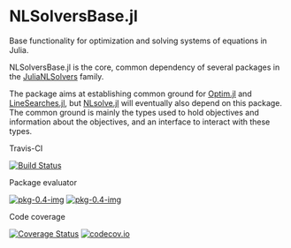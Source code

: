 NLSolversBase.jl
========

Base functionality for optimization and solving systems of equations in Julia.

NLSolversBase.jl is the core, common dependency of several packages in the [JuliaNLSolvers](https://julianlsolvers.github.io) family.

The package aims at establishing common ground for [Optim.jl](https://github.com/JuliaNLSolvers/Optim.jl) and [LineSearches.jl](https://github.com/JuliaNLSolvers/LineSearches.jl), but [NLsolve.jl](https://github.com/JuliaNLSolvers/NLsolve.jl) will eventually also depend on this package. The common ground is mainly the types used to hold objectives and information about the objectives, and an interface to interact with these types.

Travis-CI

[![Build Status](https://travis-ci.org/JuliaNLSolvers/NLSolversBase.jl.svg?branch=master)](https://travis-ci.org/JuliaNLSolvers/NLSolversBase.jl)

Package evaluator

[![pkg-0.4-img](http://pkg.julialang.org/badges/NLSolversBase_0.5.svg)](http://pkg.julialang.org/?pkg=NLSolversBase&ver=0.5)
[![pkg-0.4-img](http://pkg.julialang.org/badges/NLSolversBase_0.6.svg)](http://pkg.julialang.org/?pkg=NLSolversBase&ver=0.6)

Code coverage

[![Coverage Status](https://coveralls.io/repos/JuliaNLSolvers/NLSolversBase.jl/badge.svg?branch=master&service=github)](https://coveralls.io/github/JuliaNLSolvers/NLSolversBase.jl?branch=master)
[![codecov.io](http://codecov.io/github/JuliaNLSolvers/NLSolversBase.jl/coverage.svg?branch=master)](http://codecov.io/github/pkofod/NLSolversBase.jl?branch=master)
